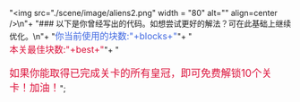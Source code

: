 "<img src=\"./scene/image/aliens2.png\" width = \"80\" alt=\"\" align=center />\n"+
"### 以下是你曾经写出的代码。如想尝试更好的解法？可在此基础上继续优化。\n"+
"<font color=#4169E1 size=3>你当前使用的块数:"+blocks+"</font>"+
"<br/><font color=#DC143C size=3>本关最佳块数:"+best+"</font>"+
"<br/><br/><font color=#DC143C size=4>如果你能取得已完成关卡的所有皇冠，即可免费解锁10个关卡！加油！</font>";